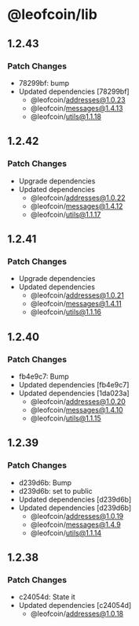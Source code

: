 # @leofcoin/lib

## 1.2.43

### Patch Changes

- 78299bf: bump
- Updated dependencies [78299bf]
  - @leofcoin/addresses@1.0.23
  - @leofcoin/messages@1.4.13
  - @leofcoin/utils@1.1.18

## 1.2.42

### Patch Changes

- Upgrade dependencies
- Updated dependencies
  - @leofcoin/addresses@1.0.22
  - @leofcoin/messages@1.4.12
  - @leofcoin/utils@1.1.17

## 1.2.41

### Patch Changes

- Upgrade dependencies
- Updated dependencies
  - @leofcoin/addresses@1.0.21
  - @leofcoin/messages@1.4.11
  - @leofcoin/utils@1.1.16

## 1.2.40

### Patch Changes

- fb4e9c7: Bump
- Updated dependencies [fb4e9c7]
- Updated dependencies [1da023a]
  - @leofcoin/addresses@1.0.20
  - @leofcoin/messages@1.4.10
  - @leofcoin/utils@1.1.15

## 1.2.39

### Patch Changes

- d239d6b: Bump
- d239d6b: set to public
- Updated dependencies [d239d6b]
- Updated dependencies [d239d6b]
  - @leofcoin/addresses@1.0.19
  - @leofcoin/messages@1.4.9
  - @leofcoin/utils@1.1.14

## 1.2.38

### Patch Changes

- c24054d: State it
- Updated dependencies [c24054d]
  - @leofcoin/addresses@1.0.18

